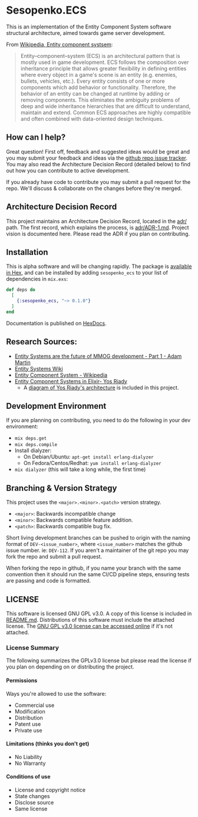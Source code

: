 # Sesopenko.ECS

This is an implementation of the Entity Component System software structural architecture, aimed towards game server development.

From [Wikipedia, Entity component systsem](https://en.wikipedia.org/wiki/Entity_component_system):
> Entity–component–system (ECS) is an architectural pattern that is mostly used in game development. ECS follows the composition over inheritance principle that allows greater flexibility in defining entities where every object in a game's scene is an entity (e.g. enemies, bullets, vehicles, etc.). Every entity consists of one or more components which add behavior or functionality. Therefore, the behavior of an entity can be changed at runtime by adding or removing components. This eliminates the ambiguity problems of deep and wide inheritance hierarchies that are difficult to understand, maintain and extend. Common ECS approaches are highly compatible and often combined with data-oriented design techniques.

## How can I help?

Great question! First off, feedback and suggested ideas would be great and you may submit your feedback and ideas via the [github repo issue tracker](https://github.com/sesopenko/sesopenko_ecs/issues). You may also read the Architecture Decision Record (detailed below) to find out how you can contribute to active development.

If you already have code to contribute you may submit a pull request for the repo. We'll discuss & collaborate on the changes before they're merged.

## Architecture Decision Record

This project maintains an Architecture Decision Record, located in the [adr/](adr/) path. The first record, which explains the process, is [adr/ADR-1.md](adr/ADR-1.md). Project vision is documented here. Please read the ADR if you plan on contributing.

## Installation

This is alpha software and will be changing rapidly. The package is [available in Hex](https://hex.pm/packages/sesopenko_ecs), and can be installed by adding `sesopenko_ecs` to your list of dependencies in `mix.exs`:

```elixir
def deps do
  [
    {:sesopenko_ecs, "~> 0.1.0"}
  ]
end
```

Documentation is published on [HexDocs](https://hexdocs.pm/sesopenko_ecs/0.1.1/).

## Research Sources:
* [Entity Systems are the future of MMOG development - Part 1 - Adam Martin](http://t-machine.org/index.php/2007/09/03/entity-systems-are-the-future-of-mmog-development-part-1/)
* [Entity Systems Wiki](http://entity-systems.wikidot.com/)
* [Entity Component System - Wikipedia](https://en.wikipedia.org/wiki/Entity_component_system)
* [Entity Component Systems in Elixir- Yos Riady](https://yos.io/2016/09/17/entity-component-systems/)
  * A [diagram of Yos Riady's architecture](documentation/yos_riady_ecs_design.png) is included in this project.

## Development Environment

If you are planning on contributing, you need to do the following in your dev environment:

* `mix deps.get`
* `mix deps.compile`
* Install dialyzer:
  * On Debian/Ubuntu: `apt-get install erlang-dialyzer`
  * On Fedora/Centos/Redhat: `yum install erlang-dialyzer`
* `mix dialyzer` (this will take a long while, the first time)

## Branching & Version Strategy

This project uses the `<major>.<minor>.<patch>` version strategy.

* `<major>`: Backwards incompatible change
* `<minor>`: Backwards compatible feature addition.
* `<patch>`: Backwards compatible bug fix.

Short living development branches can be pushed to origin with the naming format of `DEV-<issue_number>`, where `<issue_number>` matches the github issue number.  ie: `DEV-112`. If you aren't a maintainer of the git repo you may fork the repo and submit a pull request.

When forking the repo in github, if you name your branch with the same convention then it should run the same CI/CD pipeline steps, ensuring tests are passing and code is formatted.

## LICENSE

This software is licensed GNU GPL v3.0.  A copy of this license is included in [README.md](README.md). Distributions of this software must include the attached license.  The [GNU GPL v3.0 license can be accessed online](https://www.gnu.org/licenses/gpl-3.0.en.html) if it's not attached.

### License Summary

The following summarizes the GPLv3.0 license but please read the license if you plan on depending on or distributing the project.

#### Permissions

Ways you're allowed to use the software:

* Commercial use
* Modification
* Distribution
* Patent use
* Private use

#### Limitations (thinks you don't get)

* No Liability
* No Warranty

#### Conditions of use

* License and copyright notice
* State changes
* Disclose source
* Same license